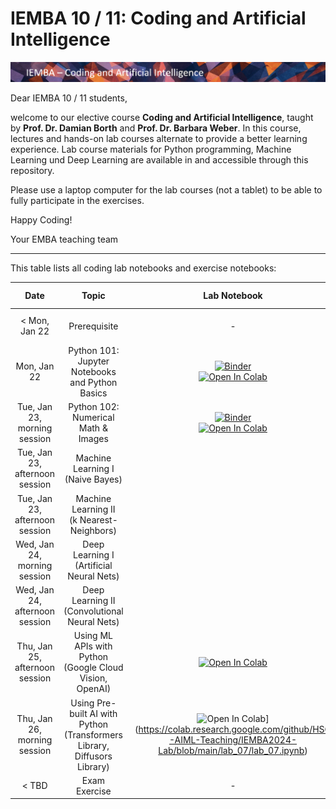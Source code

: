 # IEMBA 10 / 11: Coding and Artificial Intelligence

![Course Banner](assets/banner.png)

Dear IEMBA 10 / 11 students,

welcome to our elective course **Coding and Artificial Intelligence**, taught by **Prof. Dr. Damian Borth** and **Prof. Dr. Barbara Weber**. In this course, lectures and hands-on lab courses alternate to provide a better learning experience. Lab course materials for Python programming, Machine Learning und Deep Learning are available in and accessible through this repository.

Please use a laptop computer for the lab courses (not a tablet) to be able to fully participate in the exercises.

Happy Coding!

Your EMBA teaching team

---

This table lists all coding lab notebooks and exercise notebooks:


| Date                      |  Topic                            |  Lab Notebook                       | Exercise Notebook | Solution Notebook | 
|:-----------------------:|:---------------------------------:|:-------------------------------:|:-------:|:-------:|
|  < Mon, Jan 22 | Prerequisite | - | [![Binder](https://mybinder.org/badge_logo.svg)](https://mybinder.org/v2/gh/HSG-AIML-Teaching/IEMBA2024-Lab/main?filepath=lab_00%2FTest.ipynb)</br>[![Open In Colab](https://colab.research.google.com/assets/colab-badge.svg)](https://colab.research.google.com/github/HSG-AIML-Teaching/IEMBA2024-Lab/blob/main/lab_00/Test.ipynb)| - |
| Mon, Jan 22               |  Python 101: Jupyter Notebooks and Python Basics               |   [![Binder](https://mybinder.org/badge_logo.svg)](https://mybinder.org/v2/gh/HSG-AIML-Teaching/IEMBA2024-Lab/main?filepath=lab_01%2Flab_01.ipynb)</br>[![Open In Colab](https://colab.research.google.com/assets/colab-badge.svg)](https://colab.research.google.com/github/HSG-AIML-Teaching/IEMBA2024-Lab/blob/main/lab_01/lab_01.ipynb)                              |     [![Binder](https://mybinder.org/badge_logo.svg)](https://mybinder.org/v2/gh/HSG-AIML-Teaching/IEMBA2024-Lab/main?filepath=lab_01%2Fexercises_lab01.ipynb)</br>[![Open In Colab](https://colab.research.google.com/assets/colab-badge.svg)](https://colab.research.google.com/github/HSG-AIML-Teaching/IEMBA2024-Lab/blob/main/lab_01/exercises_lab01.ipynb)  |  |
| Tue, Jan 23, morning session       |  Python 102: Numerical Math & Images                |  [![Binder](https://mybinder.org/badge_logo.svg)](https://mybinder.org/v2/gh/HSG-AIML-Teaching/IEMBA2024-Lab/main?filepath=lab_02%2Flab_02.ipynb)</br>[![Open In Colab](https://colab.research.google.com/assets/colab-badge.svg)](https://colab.research.google.com/github/HSG-AIML-Teaching/IEMBA2024-Lab/blob/main/lab_02/lab_02.ipynb)                                 |  [![Binder](https://mybinder.org/badge_logo.svg)](https://mybinder.org/v2/gh/HSG-AIML-Teaching/IEMBA2024-Lab/main?filepath=lab_02%2Fexercises_lab02.ipynb)</br>[![Open In Colab](https://colab.research.google.com/assets/colab-badge.svg)](https://colab.research.google.com/github/HSG-AIML-Teaching/IEMBA2024-Lab/blob/main/lab_02/exercises_lab02.ipynb) |  |
| Tue, Jan 23, afternoon session     |  Machine Learning I<br/>(Naive Bayes)                                |       |       |       |
| Tue, Jan 23, afternoon session     |  Machine Learning II<br/>(k Nearest-Neighbors)                       |       |       |       |
| Wed, Jan 24, morning session       |  Deep Learning I<br/>(Artificial Neural Nets)                        |       |       |       |
| Wed, Jan 24, afternoon session     |  Deep Learning II<br/>(Convolutional Neural Nets)                    |       |       |       |
| Thu, Jan 25, afternoon session       |  Using ML APIs with Python <br/>(Google Cloud Vision, OpenAI)                |  [![Open In Colab](https://colab.research.google.com/assets/colab-badge.svg)](https://colab.research.google.com/github/HSG-AIML-Teaching/IEMBA2024-Lab/blob/main/lab_06/lab_06a.ipynb)     |       |       |
| Thu, Jan 26, morning session     |  Using Pre-built AI with Python <br/>(Transformers Library, Diffusors Library)       |![Open In Colab](https://colab.research.google.com/assets/colab-badge.svg)](https://colab.research.google.com/github/HSG-AIML-Teaching/IEMBA2024-Lab/blob/main/lab_07/lab_07.ipynb)          |       |       |
| < TBD                              |  Exam Exercise                                                       | -     |       |  -    |

